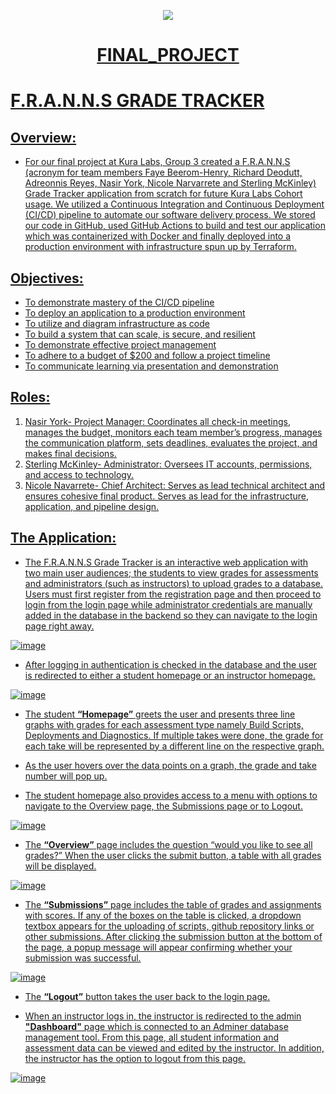 <p align="center">
<a href="https://kuralabs.org/"><img src="https://github.com/kura-labs-org/kuralabs_deployment_1/blob/main/Kuralogo.png" />
</p>

<h1 align="center">FINAL_PROJECT</h1> 

# F.R.A.N.N.S GRADE TRACKER

## Overview:
- For our final project at Kura Labs, Group 3 created a F.R.A.N.N.S (acronym for team members  Faye Beerom-Henry, Richard Deodutt, Adreonnis Reyes, Nasir York, Nicole Narvarrete and Sterling McKinley) Grade Tracker application from scratch for future Kura Labs Cohort usage. We utilized a Continuous Integration and Continuous Deployment (CI/CD) pipeline to automate our software delivery process. We stored our code in GitHub, used GitHub Actions to build and test our application which was containerized with Docker and finally deployed into a production environment with infrastructure spun up by Terraform.

## Objectives:
- To demonstrate mastery of the CI/CD pipeline
- To deploy an application to a production environment
- To utilize and diagram infrastructure as code
- To build a system that can scale, is secure, and resilient
- To demonstrate effective project management 
- To adhere to a budget of $200 and follow a project timeline
- To communicate learning via presentation and demonstration

## Roles:
1. Nasir York- Project Manager: Coordinates all check-in meetings, manages the budget, monitors each team member’s progress, manages the communication platform, sets deadlines, evaluates the project, and makes final decisions.
2. Sterling McKinley- Administrator: Oversees IT accounts, permissions, and access to technology.
3. Nicole Navarrete- Chief Architect: Serves as lead technical architect and ensures cohesive final product. Serves as lead for the infrastructure, application, and pipeline design.

## The Application:
- The F.R.A.N.N.S Grade Tracker is an interactive web application with two main user audiences;  the students to view grades for assessments and administrators (such as instructors) to upload  grades to a database. Users must first register from the registration page and then proceed to login from the login page while administrator credentials are manually added in the database in the backend so they can navigate to the login page right away.

![image](https://github.com/SterlingMcKinley/FINAL_PROJECT/blob/nasir/Images/login.png)


- After logging in authentication is checked in the database and the user is redirected to either a student homepage or an instructor homepage. 

![image](https://github.com/SterlingMcKinley/FINAL_PROJECT/blob/nasir/Images/Student%20home%20old.png)

- The student **“Homepage”** greets the user and presents three line graphs with grades for each assessment type namely Build Scripts, Deployments and Diagnostics. If multiple takes were done, the grade for each take will be represented by a different line on the respective graph. 
- As the user hovers over the data points on a graph, the grade and take number will pop up.

- The student homepage also provides access to a menu with options to navigate to the Overview page, the Submissions page or to Logout.

![image](https://github.com/SterlingMcKinley/FINAL_PROJECT/blob/nasir/Images/Grades%20Overview.png)


- The **“Overview”** page includes the question “would you like to see all grades?”  When the user clicks the submit button, a table with all grades will be displayed.

![image](https://github.com/SterlingMcKinley/FINAL_PROJECT/blob/nasir/Images/Submission%20Page.png)

- The **“Submissions”** page includes the table of grades and assignments with scores.  If any of the boxes on the table is clicked, a dropdown textbox appears  for the uploading of scripts, github repository links or other submissions. After clicking the submission button at the bottom of the page, a popup message will appear confirming whether your submission was successful.

![image](https://github.com/SterlingMcKinley/FINAL_PROJECT/blob/nasir/Images/Logout.png)

- The **“Logout”** button takes the user back to the login page.


- When an instructor logs in, the instructor is redirected to the admin **"Dashboard"** page  which is connected to an Adminer database management tool. From this page, all student information and assessment data can be viewed and edited by the instructor.  In addition, the instructor has the option to logout from this page.

![image](https://github.com/SterlingMcKinley/FINAL_PROJECT/blob/nasir/Images/Admin%20Page.png)
